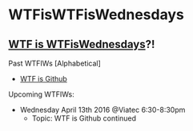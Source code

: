 # WTFisWTFisWednesdays
## [WTF is WTFisWednesdays](https://github.com/jenreiher/wtfiswednesdays/blob/master/wtfisgiswtfwednesdays.md)?!

Past WTFIWs [Alphabetical]

* [WTF is Github](https://github.com/jenreiher/wtfiswednesdays/blob/master/wtfisgithub.md)

Upcoming WTFIWs:
* Wednesday April 13th 2016 @Viatec 6:30-8:30pm
    * Topic: WTF is Github continued